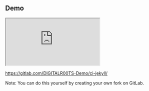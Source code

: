 ## Demo <!-- .element style="line-height:1em" -->

<iframe src="http://digitalr00ts-demo.gitlab.io/ci-jekyll/posts/"></iframe> <!-- .element style="width:100%;height:10em;margin:0" -->

https://gitlab.com/DIGITALR00TS-Demo/ci-jekyll/ <!-- .element sytle="margin:0" -->

Note:
You can do this yourself by creating your own fork on GitLab.
